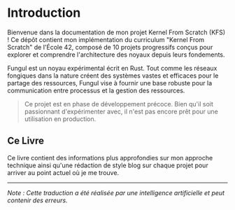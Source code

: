 # Introduction

Bienvenue dans la documentation de mon projet Kernel From Scratch (KFS) ! Ce dépôt contient mon implémentation du curriculum "Kernel From Scratch" de l'École 42, composé de 10 projets progressifs conçus pour explorer et comprendre l'architecture des noyaux depuis leurs fondements.

Fungul est un noyau expérimental écrit en Rust. Tout comme les réseaux fongiques dans la nature créent des systèmes vastes et efficaces pour le partage des ressources, Fungul vise à fournir une base robuste pour la communication entre processus et la gestion des ressources.

> Ce projet est en phase de développement précoce. Bien qu'il soit passionnant d'expérimenter avec, il n'est pas encore prêt pour une utilisation en production.

## Ce Livre

Ce livre contient des informations plus approfondies sur mon approche technique ainsi qu'une rédaction de style blog sur chaque projet pour arriver au point actuel où je me trouve.

---
*Note : Cette traduction a été réalisée par une intelligence artificielle et peut contenir des erreurs.*
